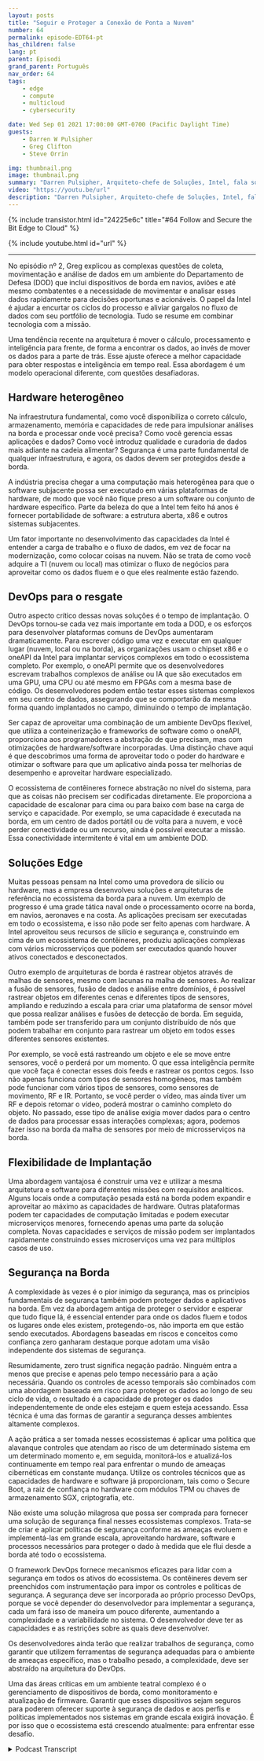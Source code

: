 ```yaml
---
layout: posts
title: "Seguir e Proteger a Conexão de Ponta a Nuvem"
number: 64
permalink: episode-EDT64-pt
has_children: false
lang: pt
parent: Episodi
grand_parent: Português
nav_order: 64
tags:
    - edge
    - compute
    - multicloud
    - cybersecurity

date: Wed Sep 01 2021 17:00:00 GMT-0700 (Pacific Daylight Time)
guests:
    - Darren W Pulsipher
    - Greg Clifton
    - Steve Orrin

img: thumbnail.png
image: thumbnail.png
summary: "Darren Pulsipher, Arquiteto-chefe de Soluções, Intel, fala sobre acompanhar o episódio com Greg Clifton, Diretor, Departamento de Defesa e Inteligência, Intel, em uma continuação do episódio #2, juntamente com Steve Orrin, CTO Federal, Intel, que empresta sua experiência em segurança em ambientes complexos de borda para nuvem."
video: "https://youtu.be/url"
description: "Darren Pulsipher, Arquiteto-chefe de Soluções, Intel, fala sobre acompanhar o episódio com Greg Clifton, Diretor, Departamento de Defesa e Inteligência, Intel, em uma continuação do episódio #2, juntamente com Steve Orrin, CTO Federal, Intel, que empresta sua experiência em segurança em ambientes complexos de borda para nuvem."
---
```


<div>
{% include transistor.html id="24225e6c" title="#64 Follow and Secure the Bit Edge to Cloud" %}

{% include youtube.html id="url" %}
</div>

---

No episódio nº 2, Greg explicou as complexas questões de coleta, movimentação e análise de dados em um ambiente do Departamento de Defesa (DOD) que inclui dispositivos de borda em navios, aviões e até mesmo combatentes e a necessidade de movimentar e analisar esses dados rapidamente para decisões oportunas e acionáveis. O papel da Intel é ajudar a encurtar os ciclos do processo e aliviar gargalos no fluxo de dados com seu portfólio de tecnologia. Tudo se resume em combinar tecnologia com a missão.

Uma tendência recente na arquitetura é mover o cálculo, processamento e inteligência para frente, de forma a encontrar os dados, ao invés de mover os dados para a parte de trás. Esse ajuste oferece a melhor capacidade para obter respostas e inteligência em tempo real. Essa abordagem é um modelo operacional diferente, com questões desafiadoras.

## Hardware heterogêneo

Na infraestrutura fundamental, como você disponibiliza o correto cálculo, armazenamento, memória e capacidades de rede para impulsionar análises na borda e processar onde você precisa? Como você gerencia essas aplicações e dados? Como você introduz qualidade e curadoria de dados mais adiante na cadeia alimentar? Segurança é uma parte fundamental de qualquer infraestrutura, e agora, os dados devem ser protegidos desde a borda.

A indústria precisa chegar a uma computação mais heterogênea para que o software subjacente possa ser executado em várias plataformas de hardware, de modo que você não fique preso a um software ou conjunto de hardware específico. Parte da beleza do que a Intel tem feito há anos é fornecer portabilidade de software: a estrutura aberta, x86 e outros sistemas subjacentes.

Um fator importante no desenvolvimento das capacidades da Intel é entender a carga de trabalho e o fluxo de dados, em vez de focar na modernização, como colocar coisas na nuvem. Não se trata de como você adquire a TI (nuvem ou local) mas otimizar o fluxo de negócios para aproveitar como os dados fluem e o que eles realmente estão fazendo.

## DevOps para o resgate

Outro aspecto crítico dessas novas soluções é o tempo de implantação. O DevOps tornou-se cada vez mais importante em toda a DOD, e os esforços para desenvolver plataformas comuns de DevOps aumentaram dramaticamente. Para escrever código uma vez e executar em qualquer lugar (nuvem, local ou na borda), as organizações usam o chipset x86 e o oneAPI da Intel para implantar serviços complexos em todo o ecossistema completo. Por exemplo, o oneAPI permite que os desenvolvedores escrevam trabalhos complexos de análise ou IA que são executados em uma GPU, uma CPU ou até mesmo em FPGAs com a mesma base de código. Os desenvolvedores podem então testar esses sistemas complexos em seu centro de dados, assegurando que se comportarão da mesma forma quando implantados no campo, diminuindo o tempo de implantação.

Ser capaz de aproveitar uma combinação de um ambiente DevOps flexível, que utiliza a conteinerização e frameworks de software como o oneAPI, proporciona aos programadores a abstração de que precisam, mas com otimizações de hardware/software incorporadas. Uma distinção chave aqui é que descobrimos uma forma de aproveitar todo o poder do hardware e otimizar o software para que um aplicativo ainda possa ter melhorias de desempenho e aproveitar hardware especializado.

O ecossistema de contêineres fornece abstração no nível do sistema, para que as coisas não precisem ser codificadas diretamente. Ele proporciona a capacidade de escalonar para cima ou para baixo com base na carga de serviço e capacidade. Por exemplo, se uma capacidade é executada na borda, em um centro de dados portátil ou de volta para a nuvem, e você perder conectividade ou um recurso, ainda é possível executar a missão. Essa conectividade intermitente é vital em um ambiente DOD.

## Soluções Edge

Muitas pessoas pensam na Intel como uma provedora de silício ou hardware, mas a empresa desenvolveu soluções e arquiteturas de referência no ecossistema da borda para a nuvem. Um exemplo de progresso é uma grade tática naval onde o processamento ocorre na borda, em navios, aeronaves e na costa. As aplicações precisam ser executadas em todo o ecossistema, e isso não pode ser feito apenas com hardware. A Intel aproveitou seus recursos de silício e segurança e, construindo em cima de um ecossistema de contêineres, produziu aplicações complexas com vários microsserviços que podem ser executados quando houver ativos conectados e desconectados.

Outro exemplo de arquiteturas de borda é rastrear objetos através de malhas de sensores, mesmo com lacunas na malha de sensores. Ao realizar a fusão de sensores, fusão de dados e análise entre domínios, é possível rastrear objetos em diferentes cenas e diferentes tipos de sensores, ampliando e reduzindo a escala para criar uma plataforma de sensor móvel que possa realizar análises e fusões de detecção de borda. Em seguida, também pode ser transferido para um conjunto distribuído de nós que podem trabalhar em conjunto para rastrear um objeto em todos esses diferentes sensores existentes.

Por exemplo, se você está rastreando um objeto e ele se move entre sensores, você o perderá por um momento. O que essa inteligência permite que você faça é conectar esses dois feeds e rastrear os pontos cegos. Isso não apenas funciona com tipos de sensores homogêneos, mas também pode funcionar com vários tipos de sensores, como sensores de movimento, RF e IR. Portanto, se você perder o vídeo, mas ainda tiver um RF e depois retomar o vídeo, poderá mostrar o caminho completo do objeto. No passado, esse tipo de análise exigia mover dados para o centro de dados para processar essas interações complexas; agora, podemos fazer isso na borda da malha de sensores por meio de microsserviços na borda.

## Flexibilidade de Implantação

Uma abordagem vantajosa é construir uma vez e utilizar a mesma arquitetura e software para diferentes missões com requisitos analíticos. Alguns locais onde a computação pesada está na borda podem expandir e aproveitar ao máximo as capacidades de hardware. Outras plataformas podem ter capacidades de computação limitadas e podem executar microserviços menores, fornecendo apenas uma parte da solução completa. Novas capacidades e serviços de missão podem ser implantados rapidamente construindo esses microserviços uma vez para múltiplos casos de uso.

## Segurança na Borda

A complexidade às vezes é o pior inimigo da segurança, mas os princípios fundamentais de segurança também podem proteger dados e aplicativos na borda. Em vez da abordagem antiga de proteger o servidor e esperar que tudo fique lá, é essencial entender para onde os dados fluem e todos os lugares onde eles existem, protegendo-os, não importa em que estão sendo executados. Abordagens baseadas em riscos e conceitos como confiança zero ganharam destaque porque adotam uma visão independente dos sistemas de segurança.

Resumidamente, zero trust significa negação padrão. Ninguém entra a menos que precise e apenas pelo tempo necessário para a ação necessária. Quando os controles de acesso temporais são combinados com uma abordagem baseada em risco para proteger os dados ao longo de seu ciclo de vida, o resultado é a capacidade de proteger os dados independentemente de onde eles estejam e quem esteja acessando. Essa técnica é uma das formas de garantir a segurança desses ambientes altamente complexos.

A ação prática a ser tomada nesses ecossistemas é aplicar uma política que alavanque controles que atendam ao risco de um determinado sistema em um determinado momento e, em seguida, monitorá-los e atualizá-los continuamente em tempo real para enfrentar o mundo de ameaças cibernéticas em constante mudança. Utilize os controles técnicos que as capacidades de hardware e software já proporcionam, tais como o Secure Boot, a raiz de confiança no hardware com módulos TPM ou chaves de armazenamento SGX, criptografia, etc.

Não existe uma solução milagrosa que possa ser comprada para fornecer uma solução de segurança final nesses ecossistemas complexos. Trata-se de criar e aplicar políticas de segurança conforme as ameaças evoluem e implementá-las em grande escala, aproveitando hardware, software e processos necessários para proteger o dado à medida que ele flui desde a borda até todo o ecossistema.

O framework DevOps fornece mecanismos eficazes para lidar com a segurança em todos os ativos do ecossistema. Os contêineres devem ser preenchidos com instrumentação para impor os controles e políticas de segurança. A segurança deve ser incorporada ao próprio processo DevOps, porque se você depender do desenvolvedor para implementar a segurança, cada um fará isso de maneira um pouco diferente, aumentando a complexidade e a variabilidade no sistema. O desenvolvedor deve ter as capacidades e as restrições sobre as quais deve desenvolver.

Os desenvolvedores ainda terão que realizar trabalhos de segurança, como garantir que utilizem ferramentas de segurança adequadas para o ambiente de ameaças específico, mas o trabalho pesado, a complexidade, deve ser abstraído na arquitetura do DevOps.

Uma das áreas críticas em um ambiente teatral complexo é o gerenciamento de dispositivos de borda, como monitoramento e atualização de firmware. Garantir que esses dispositivos sejam seguros para poderem oferecer suporte à segurança de dados e aos perfis e políticas implementados nos sistemas em grande escala exigirá inovação. É por isso que o ecossistema está crescendo atualmente: para enfrentar esse desafio.



<details>
<summary> Podcast Transcript </summary>

<p></p>

</details>
